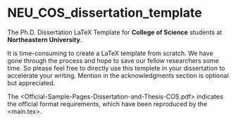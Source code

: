 # NEU_COS_dissertation_template

The Ph.D. Dissertation LaTeX Template for **College of Science** students at **Northeastern University**.

It is time-consuming to create a LaTeX template from scratch. We have gone through the process and hope to save our fellow researchers some time. So please feel free to directly use this templete in your dissertation to accelerate your writing. Mention in the acknowledgments section is optional but appreciated.

The <Official-Sample-Pages-Dissertation-and-Thesis-COS.pdf> indicates the official format requirements, which have been reproduced by the <main.tex>.
